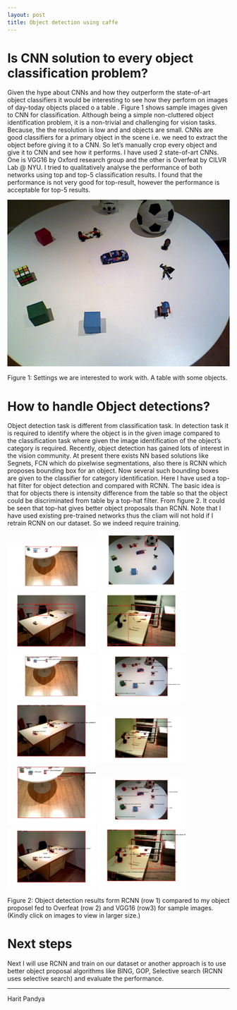 ```yaml
---
layout: post
title: Object detection using caffe
---
```


Is CNN solution to every object classification problem?
============
Given the hype about CNNs and how they outperform the state-of-art object classifiers it would be interesting to see how they perform on images of day-today objects placed o a table . Figure 1 shows sample images given to CNN for classification. Although being a simple non-cluttered object identification problem, it is a non-trivial and challenging for vision tasks. Because, the the resolution is low and and objects are small. CNNs are good classifiers for a primary object in the scene i.e. we need to extract the object before giving it to a CNN. So let’s manually crop every object and give it to CNN and see how it performs. I have used 2 state-of-art CNNs. One is VGG16 by Oxford research group and the other is Overfeat by CILVR Lab @ NYU. I tried to qualitatively analyse the performance of both networks using top and top-5 classification results. I found that the performance is not very good for top-result, however the performance is acceptable for top-5 results.

![alt tag](images/week1/week1_dataset.png)

Figure 1: Settings we are interested to work with. A table with some objects. 

How to handle Object detections?
============
Object detection task is different from classification task. In detection task it is required to identify where the object is in the given image compared to the classification task where given the image identification of the object’s category is required. Recently, object detection has gained lots of interest in the vision community. At present there exists NN based solutions like Segnets, FCN which do pixelwise segmentations, also there is RCNN which proposes bounding box for an object. Now several such bounding boxes are given to the classifier for category identification. Here I have used a top-hat filter for object detection and compared with RCNN. The basic idea is that for objects there is intensity difference from the table so that the object could be discriminated from table by a top-hat filter. From figure 2. It could be seen that top-hat gives better object proposals than RCNN. Note that I have used existing pre-trained networks thus the cliam will not hold if I retrain RCNN on our dataset.
So we indeed require training. 


<img src="images/week1/week1_rcnn_71.jpg" alt="" width="200"/> <img src="images/week1/week1_rcnn_192.jpg" alt="" width="200"/> <img src="images/week1/week1_rcnn_445.jpg" alt="" width="200"/> <img src="images/week1/week1_rcnn_706.jpg" alt="" width="200"/>
<img src="images/week1/week1_overfeat_71.jpg" alt="" width="200"/> <img src="images/week1/week1_overfeat_192.jpg" alt="" width="200"/> <img src="images/week1/week1_overfeat_445.jpg" alt="" width="200"/> <img src="images/week1/week1_overfeat_706.jpg" alt="" width="200"/>
<img src="images/week1/week1_VGG16_71.jpg" alt="" width="200"/> <img src="images/week1/week1_VGG16_192.jpg" alt="" width="200"/> <img src="images/week1/week1_VGG16_445.jpg" alt="" width="200"/> <img src="images/week1/week1_VGG16_706.jpg" alt="" width="200"/>

Figure 2: Object detection results form RCNN (row 1) compared to my object proposel fed to Overfeat (row 2) and VGG16 (row3) for sample images.(Kindly click on images to view in larger size.)

Next steps
============
Next I will use RCNN and train on our dataset or another approach is to use better object proposal algorithms like BING, GOP, Selective search (RCNN uses selective search) and evaluate the performance.

----------------
Harit Pandya
